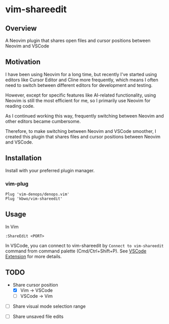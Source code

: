 # vim-shareedit

## Overview

A Neovim plugin that shares open files and cursor positions between Neovim and VSCode

## Motivation
I have been using Neovim for a long time, but recently I've started using editors like Cursor Editor and Cline more frequently, which means I often need to switch between different editors for development and testing.

However, except for specific features like AI-related functionality, using Neovim is still the most efficient for me, so I primarily use Neovim for reading code.

As I continued working this way, frequently switching between Neovim and other editors became cumbersome.

Therefore, to make switching between Neovim and VSCode smoother, I created this plugin that shares files and cursor positions between Neovim and VSCode.

## Installation
Install with your preferred plugin manager.


### vim-plug
```
Plug 'vim-denops/denops.vim'
Plug 'kbwo/vim-shareedit'
```

## Usage

In Vim
```
:ShareEdit <PORT>
```

In VSCode, you can connect to vim-shareedit by `Connect to vim-shareedit` command from command palette (Cmd/Ctrl+Shift+P).
See [VSCode Extension](https://marketplace.visualstudio.com/items?itemName=kbwo.shareedit) for more details.

## TODO

- Share cursor position
    - [x] Vim -> VSCode
    - [ ] VSCode -> Vim
- [ ] Share visual mode selection range
- [ ] Share unsaved file edits

